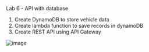 Lab 6 - API with database
  1. Create DynamoDB to store vehicle data
  2. Create lambda function to save records in dynamoDB
  3. Create REST API using API Gateway

![image](https://github.com/SomJagdale/AWS-Solution-Architect-Lab/assets/97079268/639945c5-bb4d-442a-a505-526c71983460)
